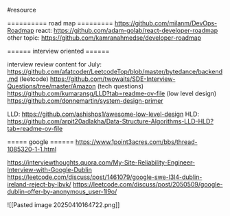 #resource


========== road map =========
https://github.com/milanm/DevOps-Roadmap
react: https://github.com/adam-golab/react-developer-roadmap
other topic: https://github.com/kamranahmedse/developer-roadmap


====== interview oriented ======

interview review content for July:
https://github.com/afatcoder/LeetcodeTop/blob/master/bytedance/backend.md (leetcode)
https://github.com/twowaits/SDE-Interview-Questions/tree/master/Amazon (tech questions)
https://github.com/kumaransg/LLD?tab=readme-ov-file (low level design)
https://github.com/donnemartin/system-design-primer

LLD: https://github.com/ashishps1/awesome-low-level-design
HLD: https://github.com/arpit20adlakha/Data-Structure-Algorithms-LLD-HLD?tab=readme-ov-file



===== google ======
https://www.1point3acres.com/bbs/thread-1085320-1-1.html

https://interviewthoughts.quora.com/My-Site-Reliability-Engineer-Interview-with-Google-Dublin
https://leetcode.com/discuss/post/1461079/google-swe-l3l4-dublin-ireland-reject-by-lbvk/
https://leetcode.com/discuss/post/2050509/google-dublin-offer-by-anonymous_user-1l9o/

![[Pasted image 20250410164722.png]]